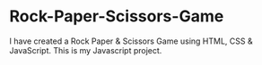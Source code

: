 # Rock-Paper-Scissors-Game
I have created a Rock Paper &amp; Scissors Game using HTML, CSS &amp; JavaScript. This is my Javascript project.
